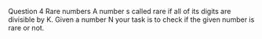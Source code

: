 Question 4
Rare numbers
A number s called rare if all of its digits are divisible by K. Given a number N your task is to check if the given number is rare or not.
